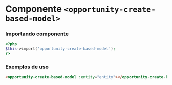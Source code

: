 # Componente `<opportunity-create-based-model>`

### Importando componente
```PHP
<?php 
$this->import('opportunity-create-based-model');
?>
```
### Exemplos de uso
```HTML
<opportunity-create-based-model :entity="entity"></opportunity-create-based-model>